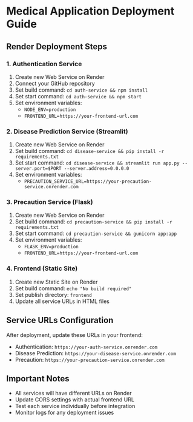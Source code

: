 # Medical Application Deployment Guide

## Render Deployment Steps

### 1. Authentication Service
1. Create new Web Service on Render
2. Connect your GitHub repository
3. Set build command: `cd auth-service && npm install`
4. Set start command: `cd auth-service && npm start`
5. Set environment variables:
   - `NODE_ENV=production`
   - `FRONTEND_URL=https://your-frontend-url.com`

### 2. Disease Prediction Service (Streamlit)
1. Create new Web Service on Render
2. Set build command: `cd disease-service && pip install -r requirements.txt`
3. Set start command: `cd disease-service && streamlit run app.py --server.port=$PORT --server.address=0.0.0.0`
4. Set environment variables:
   - `PRECAUTION_SERVICE_URL=https://your-precaution-service.onrender.com`

### 3. Precaution Service (Flask)
1. Create new Web Service on Render
2. Set build command: `cd precaution-service && pip install -r requirements.txt`
3. Set start command: `cd precaution-service && gunicorn app:app`
4. Set environment variables:
   - `FLASK_ENV=production`
   - `FRONTEND_URL=https://your-frontend-url.com`

### 4. Frontend (Static Site)
1. Create new Static Site on Render
2. Set build command: `echo "No build required"`
3. Set publish directory: `frontend`
4. Update all service URLs in HTML files

## Service URLs Configuration
After deployment, update these URLs in your frontend:
- Authentication: `https://your-auth-service.onrender.com`
- Disease Prediction: `https://your-disease-service.onrender.com`
- Precaution: `https://your-precaution-service.onrender.com`

## Important Notes
- All services will have different URLs on Render
- Update CORS settings with actual frontend URL
- Test each service individually before integration
- Monitor logs for any deployment issues
